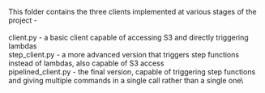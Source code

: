 This folder contains the three clients implemented at various stages of the project -\
\
client.py - a basic client capable of accessing S3 and directly triggering lambdas\
step_client.py - a more advanced version that triggers step functions instead of lambdas, also capable of S3 access\
pipelined_client.py - the final version, capable of triggering step functions and giving multiple commands in a single call rather than a single one\